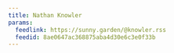 ```yaml
---
title: Nathan Knowler
params:
  feedlink: https://sunny.garden/@knowler.rss
  feedid: 8ae0647ac368875aba4d30e6c3e0f33b
---
```

